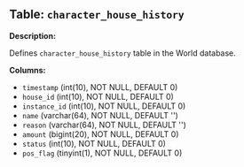## Table: `character_house_history`

**Description:**

Defines `character_house_history` table in the World database.

**Columns:**
- `timestamp` (int(10), NOT NULL, DEFAULT 0)
- `house_id` (int(10), NOT NULL, DEFAULT 0)
- `instance_id` (int(10), NOT NULL, DEFAULT 0)
- `name` (varchar(64), NOT NULL, DEFAULT '')
- `reason` (varchar(64), NOT NULL, DEFAULT '')
- `amount` (bigint(20), NOT NULL, DEFAULT 0)
- `status` (int(10), NOT NULL, DEFAULT 0)
- `pos_flag` (tinyint(1), NOT NULL, DEFAULT 0)